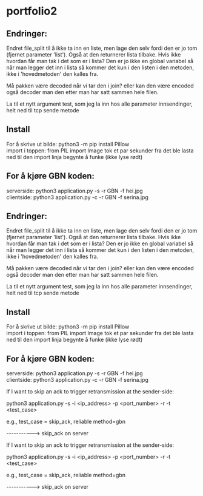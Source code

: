 # portfolio2

## Endringer:
Endret file_split til å ikke ta inn en liste, men lage den selv fordi den er jo tom (fjernet parameter 'list').
Også at den returnerer lista tilbake. Hvis ikke hvordan får man tak i det som er i lista? Den er jo ikke en global variabel så når man legger det inn i lista så kommer det kun i den listen i den metoden, ikke i 'hovedmetoden' den kalles fra.

Må pakken være decoded når vi tar den i join? eller kan den være encoded også decoder man den etter man har satt sammen hele filen.

La til et nytt argument test, som jeg la inn hos alle parameter innsendinger, helt ned til tcp sende metode

## Install

For å skrive ut bilde: python3 -m pip install Pillow  
import i toppen: from PIL import Image
tok et par sekunder fra det ble lasta ned til den import linja begynte å funke (ikke lyse rødt)

## For å kjøre GBN koden:
serverside: python3 application.py -s -r GBN -f hei.jpg  
clientside: python3 application.py -c -r GBN -f serina.jpg





## Endringer:
Endret file_split til å ikke ta inn en liste, men lage den selv fordi den er jo tom (fjernet parameter 'list').
Også at den returnerer lista tilbake. Hvis ikke hvordan får man tak i det som er i lista? Den er jo ikke en global variabel så når man legger det inn i lista så kommer det kun i den listen i den metoden, ikke i 'hovedmetoden' den kalles fra.

Må pakken være decoded når vi tar den i join? eller kan den være encoded også decoder man den etter man har satt sammen hele filen.

La til et nytt argument test, som jeg la inn hos alle parameter innsendinger, helt ned til tcp sende metode

## Install

For å skrive ut bilde: python3 -m pip install Pillow  
import i toppen: from PIL import Image
tok et par sekunder fra det ble lasta ned til den import linja begynte å funke (ikke lyse rødt)

## For å kjøre GBN koden:
serverside: python3 application.py -s -r GBN -f hei.jpg  
clientside: python3 application.py -c -r GBN -f serina.jpg




If I want to skip an ack to trigger retransmission at the sender-side:

python3 application.py -s -i <ip_address> -p <port_number> -r <reliable method> -t <test_case>

e.g., test_case = skip_ack, reliable method=gbn

-----------> skip_ack on server

If I want to skip an ack to trigger retransmission at the sender-side:

python3 application.py -s -i <ip_address> -p <port_number> -r <reliable method> -t <test_case>

e.g., test_case = skip_ack, reliable method=gbn

-----------> skip_ack on server